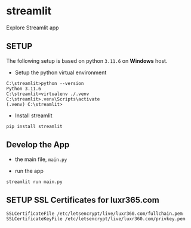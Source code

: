 # streamlit
Explore Streamlit app 

## SETUP
The following setup is based on python `3.11.6` on **Windows** host.
- Setup the python virtual environment
```
C:\streamlit>python --version
Python 3.11.6
C:\streamlit>virtualenv ./.venv
C:\streamlit>.venv\Scripts\activate
(.venv) C:\streamlit>
```

- Install streamlit
```
pip install streamlit
```

## Develop the App

- the main file, `main.py`

- run the app
```
streamlit run main.py
```

## SETUP SSL Certificates for luxr365.com
```
SSLCertificateFile /etc/letsencrypt/live/luxr360.com/fullchain.pem
SSLCertificateKeyFile /etc/letsencrypt/live/luxr360.com/privkey.pem
```

